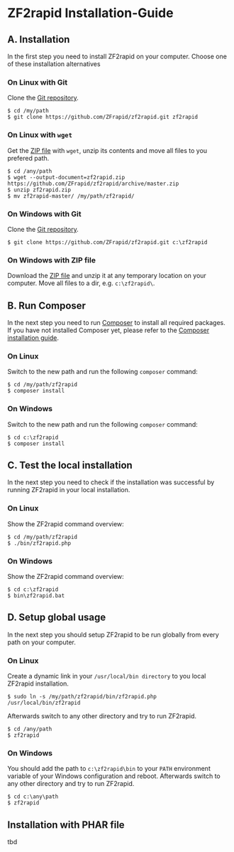 # ZF2rapid Installation-Guide

## A. Installation

In the first step you need to install ZF2rapid on your computer. Choose one of 
these installation alternatives

### On Linux with Git

Clone the [Git repository](https://github.com/ZFrapid/zf2rapid.git).

    $ cd /my/path
    $ git clone https://github.com/ZFrapid/zf2rapid.git zf2rapid

### On Linux with `wget`

Get the [ZIP file](https://github.com/ZFrapid/zf2rapid/archive/master.zip) with 
`wget`, unzip its contents and move all files to you prefered path.

    $ cd /any/path
    $ wget --output-document=zf2rapid.zip https://github.com/ZFrapid/zf2rapid/archive/master.zip
    $ unzip zf2rapid.zip 
    $ mv zf2rapid-master/ /my/path/zf2rapid/

### On Windows with Git

Clone the [Git repository](https://github.com/ZFrapid/zf2rapid.git).

    $ git clone https://github.com/ZFrapid/zf2rapid.git c:\zf2rapid

### On Windows with ZIP file

Download the [ZIP file](https://github.com/ZFrapid/zf2rapid/archive/master.zip) 
and unzip it at any temporary location on your computer. Move all files to a 
dir, e.g. `c:\zf2rapid\`. 

## B. Run Composer

In the next step you need to run [Composer](https://getcomposer.org/) to 
install all required packages. If you have not installed Composer yet, please 
refer to the 
[Composer installation guide](https://getcomposer.org/doc/00-intro.md). 

### On Linux

Switch to the new path and run the following `composer` command:

    $ cd /my/path/zf2rapid
    $ composer install

### On Windows

Switch to the new path and run the following `composer` command:

    $ cd c:\zf2rapid
    $ composer install

## C. Test the local installation

In the next step you need to check if the installation was successful by 
running ZF2rapid in your local installation.

### On Linux

Show the ZF2rapid command overview:

    $ cd /my/path/zf2rapid
    $ ./bin/zf2rapid.php

### On Windows

Show the ZF2rapid command overview:

    $ cd c:\zf2rapid
    $ bin\zf2rapid.bat

## D. Setup global usage

In the next step you should setup ZF2rapid to be run globally from every path 
on your computer.

### On Linux

Create a dynamic link in your `/usr/local/bin directory` to you local ZF2rapid 
installation.

    $ sudo ln -s /my/path/zf2rapid/bin/zf2rapid.php /usr/local/bin/zf2rapid

Afterwards switch to any other directory and try to run ZF2rapid.

    $ cd /any/path
    $ zf2rapid

### On Windows

You should add the path to `c:\zf2rapid\bin` to your `PATH` environment 
variable of your Windows configuration and reboot. Afterwards switch to any 
other directory and try to run ZF2rapid.

    $ cd c:\any\path
    $ zf2rapid

## Installation with PHAR file

tbd

